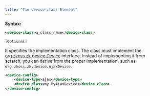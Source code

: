 ```yaml
---
title: "The device-class Element"
---
```


**Syntax:**

```xml
<device-class>a_class_name</device-class>
```

`[Optional]`

It specifies the implementation class. The class must implement the
[org.zkoss.zk.device.Device](https://www.zkoss.org/javadoc/latest/zk/org/zkoss/zk/device/Device.html)
interface. Instead of implementing it from scratch, you can derive from
the proper implementation, such as
`org.zkoss.zk.device.AjaxDevice`.

```xml
<device-config>
    <device-type>ajax</device-type>
    <device-class>my.MyAjaxDevice</device-class>
</device-config>
```


